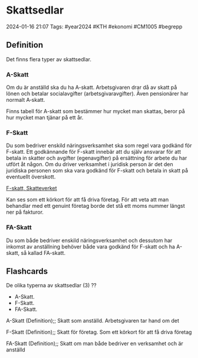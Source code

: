 # Skattsedlar

2024-01-16 21:07
Tags: #year2024 #KTH #ekonomi #CM1005 #begrepp

## Definition

Det finns flera typer av skattsedlar.

### A-Skatt

Om du är anställd ska du ha A-skatt. Arbetsgivaren drar då av skatt på lönen och betalar socialavgifter (arbetsgivaravgifter). Även pensionärer har normalt A‑skatt.

Finns tabell för A-skatt som bestämmer hur mycket man skattas, beror på hur mycket man tjänar på ett år.

### F-Skatt

Du som bedriver enskild näringsverksamhet ska som regel vara godkänd för F-skatt. Ett godkännande för F-skatt innebär att du själv ansvarar för att betala in skatter och avgifter (egenavgifter) på ersättning för arbete du har utfört åt någon. Om du driver verksamhet i juridisk person är det den juridiska personen som ska vara godkänd för F-skatt och betala in skatt på eventuellt överskott.

[F-skatt, Skatteverket](https://skatteverket.se/foretag/drivaforetag/startaochregistrera/fochfaskatt.4.58d555751259e4d661680006355.html)

Kan ses som ett körkort för att få driva företag. För att veta att man behandlar med ett genuint företag borde det stå ett moms nummer längst ner på fakturor.

### FA-Skatt

Du som både bedriver enskild näringsverksamhet och dessutom har inkomst av anställning behöver både vara godkänd för F-skatt och ha A-skatt, så kallad FA-skatt.

## Flashcards

De olika typerna av skattsedlar (3)
??
- A-Skatt.
- F-Skatt.
- FA-Skatt.
<!--SR:!2024-02-14,15,299!2024-02-03,4,283-->

A-Skatt (Definition);; Skatt som anställd. Arbetsgivaren tar hand om det
<!--SR:!2024-02-16,16,299-->

F-Skatt (Definition);; Skatt för företag. Som ett körkort för att få driva företag
<!--SR:!2024-02-09,14,290-->

FA-Skatt (Definition);; Skatt om man både bedriver en verksamhet och är anställd
<!--SR:!2024-02-09,14,294-->
